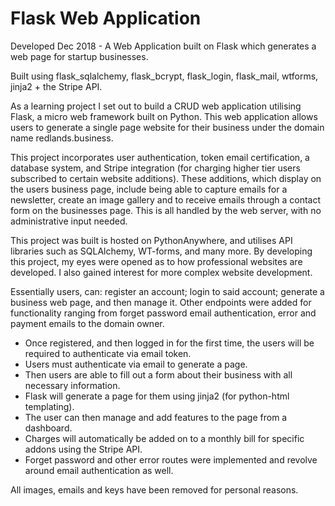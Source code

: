# Flask Web Application
Developed Dec 2018 - A Web Application built on Flask which generates a web page for startup businesses. 

Built using flask_sqlalchemy, flask_bcrypt, flask_login, flask_mail, wtforms, jinja2 + the Stripe API.

As a learning project I set out to build a CRUD web application utilising Flask, a micro web framework built on Python. This web application allows users to generate a single page website for their business under the domain name redlands.business. 

This project incorporates user authentication, token email certification, a database system, and Stripe integration (for charging higher tier users subscribed to certain website additions). These additions, which display on the users business page, include being able to capture emails for a newsletter, create an image gallery and to receive emails through a contact form on the businesses page. This is all handled by the web server, with no administrative input needed.

This project was built is hosted on PythonAnywhere, and utilises API libraries such as SQLAlchemy, WT-forms, and many more. By developing this project, my eyes were opened as to how professional websites are developed. I also gained interest for more complex website development.

Essentially users, can: register an account; login to said account; generate a business web page, and then manage it. Other endpoints were added for functionality ranging from forget password email authentication, error and payment emails to the domain owner.

- Once registered, and then logged in for the first time, the users will be required to authenticate via email token.
- Users must authenticate via email to generate a page. 
- Then users are able to fill out a form about their business with all necessary information. 
- Flask will generate a page for them using jinja2 (for python-html templating).
- The user can then manage and add features to the page from a dashboard. 
- Charges will automatically be added on to a monthly bill for specific addons using the Stripe API.
- Forget password and other error routes were implemented and revolve around email authentication as well.

All images, emails and keys have been removed for personal reasons.
